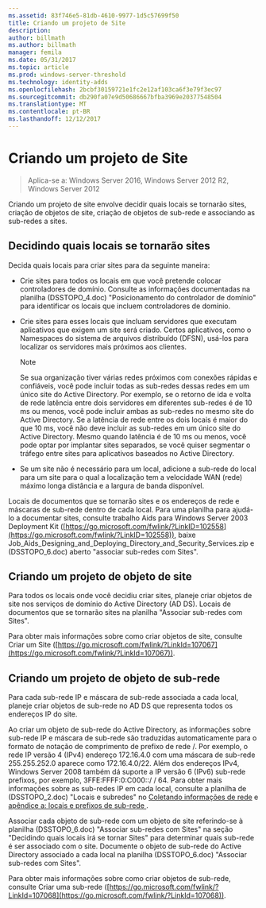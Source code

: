 ```yaml
---
ms.assetid: 83f746e5-81db-4610-9977-1d5c57699f50
title: Criando um projeto de Site
description: 
author: billmath
ms.author: billmath
manager: femila
ms.date: 05/31/2017
ms.topic: article
ms.prod: windows-server-threshold
ms.technology: identity-adds
ms.openlocfilehash: 2bcbf30159721e1fc2e12af103ca6f3e79f3ec97
ms.sourcegitcommit: db290fa07e9d50686667bfba3969e20377548504
ms.translationtype: MT
ms.contentlocale: pt-BR
ms.lasthandoff: 12/12/2017
---
```

# <a name="creating-a-site-design"></a>Criando um projeto de Site

>Aplica-se a: Windows Server 2016, Windows Server 2012 R2, Windows Server 2012

Criando um projeto de site envolve decidir quais locais se tornarão sites, criação de objetos de site, criação de objetos de sub-rede e associando as sub-redes a sites.  
  
## <a name="deciding-which-locations-will-become-sites"></a>Decidindo quais locais se tornarão sites  
Decida quais locais para criar sites para da seguinte maneira:  
  
-   Crie sites para todos os locais em que você pretende colocar controladores de domínio. Consulte as informações documentadas na planilha (DSSTOPO_4.doc) "Posicionamento do controlador de domínio" para identificar os locais que incluem controladores de domínio.  
  
-   Crie sites para esses locais que incluam servidores que executam aplicativos que exigem um site será criado. Certos aplicativos, como o Namespaces do sistema de arquivos distribuído (DFSN), usá-los para localizar os servidores mais próximos aos clientes.  
  
    > [!NOTE]  
    > Se sua organização tiver várias redes próximos com conexões rápidas e confiáveis, você pode incluir todas as sub-redes dessas redes em um único site do Active Directory. Por exemplo, se o retorno de ida e volta de rede latência entre dois servidores em diferentes sub-redes é de 10 ms ou menos, você pode incluir ambas as sub-redes no mesmo site do Active Directory. Se a latência de rede entre os dois locais é maior do que 10 ms, você não deve incluir as sub-redes em um único site do Active Directory. Mesmo quando latência é de 10 ms ou menos, você pode optar por implantar sites separados, se você quiser segmentar o tráfego entre sites para aplicativos baseados no Active Directory.  
  
-   Se um site não é necessário para um local, adicione a sub-rede do local para um site para o qual a localização tem a velocidade WAN (rede) máximo longa distância e a largura de banda disponível.  
  
Locais de documentos que se tornarão sites e os endereços de rede e máscaras de sub-rede dentro de cada local. Para uma planilha para ajudá-lo a documentar sites, consulte trabalho Aids para Windows Server 2003 Deployment Kit ([https://go.microsoft.com/fwlink/?LinkID=102558](https://go.microsoft.com/fwlink/?LinkID=102558)), baixe Job_Aids_Designing_and_Deploying_Directory_and_Security_Services.zip e (DSSTOPO_6.doc) aberto "associar sub-redes com Sites".  
  
## <a name="creating-a-site-object-design"></a>Criando um projeto de objeto de site  
Para todos os locais onde você decidiu criar sites, planeje criar objetos de site nos serviços de domínio do Active Directory (AD DS). Locais de documentos que se tornarão sites na planilha "Associar sub-redes com Sites".  
  
Para obter mais informações sobre como criar objetos de site, consulte Criar um Site ([https://go.microsoft.com/fwlink/?LinkId=107067](https://go.microsoft.com/fwlink/?LinkId=107067)).  
  
## <a name="creating-a-subnet-object-design"></a>Criando um projeto de objeto de sub-rede  
Para cada sub-rede IP e máscara de sub-rede associada a cada local, planeje criar objetos de sub-rede no AD DS que representa todos os endereços IP do site.  
  
Ao criar um objeto de sub-rede do Active Directory, as informações sobre sub-rede IP e máscara de sub-rede são traduzidas automaticamente para o formato de notação de comprimento de prefixo de rede <IP address>/<prefix length>. Por exemplo, o rede IP versão 4 (IPv4) endereço 172.16.4.0 com uma máscara de sub-rede 255.255.252.0 aparece como 172.16.4.0/22. Além dos endereços IPv4, Windows Server 2008 também dá suporte a IP versão 6 (IPv6) sub-rede prefixos, por exemplo, 3FFE:FFFF:0:C000::/ / 64. Para obter mais informações sobre as sub-redes IP em cada local, consulte a planilha de (DSSTOPO_2.doc) "Locais e subredes" no [Coletando informações de rede](../../ad-ds/plan/Collecting-Network-Information.md) e [apêndice a: locais e prefixos de sub-rede ](Appendix-A--Locations-and-Subnet-Prefixes.md).  
  
Associar cada objeto de sub-rede com um objeto de site referindo-se à planilha (DSSTOPO_6.doc) "Associar sub-redes com Sites" na seção "Decidindo quais locais irá se tornar Sites" para determinar quais sub-rede é ser associado com o site. Documente o objeto de sub-rede do Active Directory associado a cada local na planilha (DSSTOPO_6.doc) "Associar sub-redes com Sites".  
  
Para obter mais informações sobre como criar objetos de sub-rede, consulte Criar uma sub-rede ([https://go.microsoft.com/fwlink/?LinkId=107068](https://go.microsoft.com/fwlink/?LinkId=107068)).  
  


